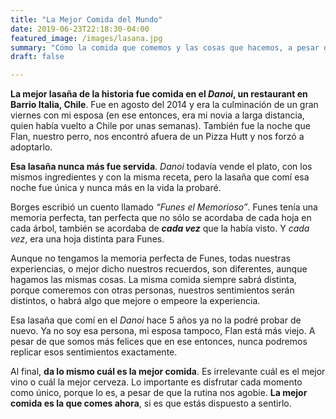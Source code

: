 ```yaml
---
title: "La Mejor Comida del Mundo"
date: 2019-06-23T22:18:30-04:00
featured_image: /images/lasana.jpg
summary: "Cómo la comida que comemos y las cosas que hacemos, a pesar de que parezcan iguales, son distintas."
draft: false

---
```


**La mejor lasaña de la historia fue comida en el *Danoi*, un restaurant en Barrio Italia, Chile**. Fue en agosto del 2014 y era la culminación de un gran viernes con mi esposa (en ese entonces, era mi novia a larga distancia, quien había vuelto a Chile por unas semanas). También fue la noche que Flan, nuestro perro, nos encontró afuera de un Pizza Hutt y nos forzó a adoptarlo.

**Esa lasaña nunca más fue servida**. *Danoi* todavía vende el plato, con los mismos ingredientes y con la misma receta, pero la lasaña que comí esa noche fue única y nunca más en la vida la probaré.

Borges escribió un cuento llamado *“Funes el Memorioso”*. Funes tenía una memoria perfecta, tan perfecta que no sólo se acordaba de cada hoja en cada árbol, también se acordaba de ***cada vez*** que la había visto. Y *cada vez*, era una hoja distinta para Funes.

Aunque no tengamos la memoria perfecta de Funes, todas nuestras experiencias, o mejor dicho nuestros recuerdos, son diferentes, aunque hagamos las mismas cosas. La misma comida siempre sabrá distinta, porque comeremos con otras personas, nuestros sentimientos serán distintos, o habrá algo que mejore o empeore la experiencia.

Esa lasaña que comí en el *Danoi* hace 5 años ya no la podré probar de nuevo. Ya no soy esa persona, mi esposa tampoco, Flan está más viejo. A pesar de que somos más felices que en ese entonces, nunca podremos replicar esos sentimientos exactamente.

Al final, **da lo mismo cuál es la mejor comida**. Es irrelevante cuál es el mejor vino o cuál la mejor cerveza. Lo importante es disfrutar cada momento como único, porque lo es, a pesar de que la rutina nos agobie. **La mejor comida es la que comes ahora**, si es que estás dispuesto a sentirlo.